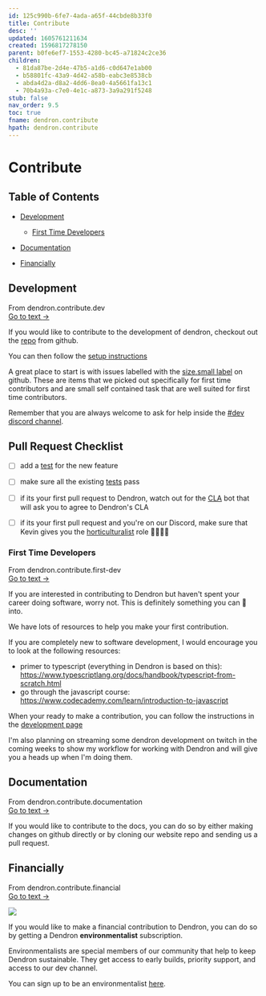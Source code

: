 ```yaml
---
id: 125c990b-6fe7-4ada-a65f-44cbde8b33f0
title: Contribute
desc: ''
updated: 1605761211634
created: 1596817278150
parent: b0fe6ef7-1553-4280-bc45-a71824c2ce36
children:
  - 81da87be-2d4e-47b5-a1d6-c0d647e1ab00
  - b58801fc-43a9-4d42-a58b-eabc3e8538cb
  - abda4d2a-d8a2-4dd6-8ea0-4a5661fa13c1
  - 70b4a93a-c7e0-4e1c-a873-3a9a291f5248
stub: false
nav_order: 9.5
toc: true
fname: dendron.contribute
hpath: dendron.contribute
---
```

# Contribute

## Table of Contents

- [Development](#development)

  - [First Time Developers](#first-time-developers)

- [Documentation](#documentation)

- [Financially](#financially)

## Development



<div class="portal-container">
<div class="portal-head">
<div class="portal-backlink" >
<div class="portal-title">From <span class="portal-text-title">dendron.contribute.dev</span></div>
<a href="81da87be-2d4e-47b5-a1d6-c0d647e1ab00.html" class="portal-arrow">Go to text <span class="right-arrow">→</span></a>
</div>
</div>
<div id="portal-parent-anchor" class="portal-parent" markdown="1">
<div class="portal-parent-fader-top"></div>
<div class="portal-parent-fader-bottom"></div>        
  

If you would like to contribute to the development of dendron, checkout out the [repo](https://github.com/dendronhq/dendron) from github.

You can then follow the [setup instructions ](64f0e2d5-2c83-43df-9144-40f2c68935aa#getting-started)

A great place to start is with issues labelled with the [size.small label](https://github.com/dendronhq/dendron/labels/size.small) on github. These are items that we picked out specifically for first time contributors and are small self contained task that are well suited for first time contributors.

Remember that you are always welcome to ask for help inside the [#dev discord channel](https://discord.gg/AE3NRw9).

## Pull Request Checklist

- [ ] add a [test](cb22bd36-d45a-4ffd-a31e-96c4b39cb7fb#writing-tests) for the new feature
- [ ] make sure all the existing [tests](cb22bd36-d45a-4ffd-a31e-96c4b39cb7fb#running-all-tests) pass
- [ ] if its your first pull request to Dendron, watch out for the [CLA](https://en.wikipedia.org/wiki/Contributor_License_Agreement) bot that will ask you to agree to Dendron's CLA
- [ ] if its your first pull request and you're on our Discord, make sure that Kevin gives you the [horticulturalist](7c00d606-7b75-4d28-b563-d75f33f8e0d7#horticulturalist) role  👨‍🌾👩‍🌾



</div>    
</div>


### First Time Developers



<div class="portal-container">
<div class="portal-head">
<div class="portal-backlink" >
<div class="portal-title">From <span class="portal-text-title">dendron.contribute.first-dev</span></div>
<a href="70b4a93a-c7e0-4e1c-a873-3a9a291f5248.html" class="portal-arrow">Go to text <span class="right-arrow">→</span></a>
</div>
</div>
<div id="portal-parent-anchor" class="portal-parent" markdown="1">
<div class="portal-parent-fader-top"></div>
<div class="portal-parent-fader-bottom"></div>        
  

If you are interested in contributing to Dendron but haven't spent your career doing software, worry not. This is definitely something you can 🌱 into.

We have lots of resources to help you make your first contribution.

If you are completely new to software development, I would encourage you to look at the following resources:

- primer to typescript (everything in Dendron is based on this): <https://www.typescriptlang.org/docs/handbook/typescript-from-scratch.html>
- go through the javascript course: <https://www.codecademy.com/learn/introduction-to-javascript>

When your ready to make a contribution, you can follow the instructions in the [development page](81da87be-2d4e-47b5-a1d6-c0d647e1ab00)

I'm also planning on streaming some dendron development on twitch in the coming weeks to show my workflow for working with Dendron and will give you a heads up when I'm doing them.



</div>    
</div>


## Documentation



<div class="portal-container">
<div class="portal-head">
<div class="portal-backlink" >
<div class="portal-title">From <span class="portal-text-title">dendron.contribute.documentation</span></div>
<a href="b58801fc-43a9-4d42-a58b-eabc3e8538cb.html" class="portal-arrow">Go to text <span class="right-arrow">→</span></a>
</div>
</div>
<div id="portal-parent-anchor" class="portal-parent" markdown="1">
<div class="portal-parent-fader-top"></div>
<div class="portal-parent-fader-bottom"></div>        
  

If you would like to contribute to the docs, you can do so by either making changes on github directly or by cloning our website repo and sending us a pull request.



</div>    
</div>


## Financially



<div class="portal-container">
<div class="portal-head">
<div class="portal-backlink" >
<div class="portal-title">From <span class="portal-text-title">dendron.contribute.financial</span></div>
<a href="abda4d2a-d8a2-4dd6-8ea0-4a5661fa13c1.html" class="portal-arrow">Go to text <span class="right-arrow">→</span></a>
</div>
</div>
<div id="portal-parent-anchor" class="portal-parent" markdown="1">
<div class="portal-parent-fader-top"></div>
<div class="portal-parent-fader-bottom"></div>        
  

![](https://foundation-prod-assetspublic53c57cce-8cpvgjldwysl.s3-us-west-2.amazonaws.com/assets/images/grow-covid-2.png)

If you would like to make a financial contribution to Dendron, you can do so by getting a Dendron **environmentalist** subscription.

Environmentalists are special members of our community that help to keep Dendron sustainable. They get access to early builds, priority support, and access to our dev channel.

You can sign up to be an environmentalist [here](https://accounts.dendron.so/account/subscribe).



</div>    
</div>

